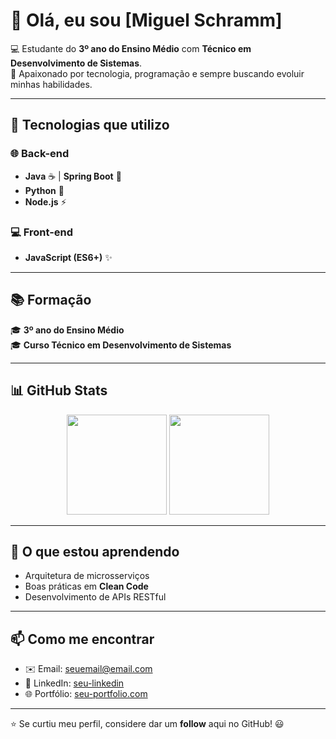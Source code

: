 # 👋 Olá, eu sou [Miguel Schramm]

💻 Estudante do **3º ano do Ensino Médio** com **Técnico em Desenvolvimento de Sistemas**.  
🚀 Apaixonado por tecnologia, programação e sempre buscando evoluir minhas habilidades.  

---

## 🚀 Tecnologias que utilizo

### 🌐 Back-end
- **Java** ☕ | **Spring Boot** 🌱  
- **Python** 🐍  
- **Node.js** ⚡  

### 💻 Front-end
- **JavaScript (ES6+)** ✨  

---

## 📚 Formação
🎓 **3º ano do Ensino Médio**  
🎓 **Curso Técnico em Desenvolvimento de Sistemas**  

---

## 📊 GitHub Stats

<div align="center">
  <img height="160em" src="https://github-readme-stats.vercel.app/api?username=SEU-USUARIO&show_icons=true&theme=tokyonight" />
  <img height="160em" src="https://github-readme-stats.vercel.app/api/top-langs/?username=SEU-USUARIO&layout=compact&langs_count=7&theme=tokyonight" />
</div>

---

## 🌱 O que estou aprendendo
- Arquitetura de microsserviços  
- Boas práticas em **Clean Code**  
- Desenvolvimento de APIs RESTful  

---

## 📫 Como me encontrar
- ✉️ Email: seuemail@email.com  
- 💼 LinkedIn: [seu-linkedin](https://linkedin.com/in/seu-perfil)  
- 🌐 Portfólio: [seu-portfolio.com](https://seu-portfolio.com)  

---

⭐ Se curtiu meu perfil, considere dar um **follow** aqui no GitHub! 😃
